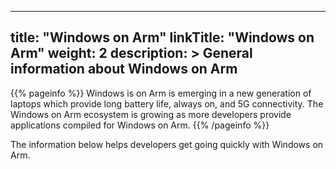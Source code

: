 
---
title: "Windows on Arm" 
linkTitle: "Windows on Arm"
weight: 2
description: >
    General information about Windows on Arm
---

{{% pageinfo %}}
Windows is on Arm is emerging in a new generation of laptops which provide long battery life, always on, and 5G connectivity. The Windows on Arm ecosystem is growing as more developers provide applications compiled for Windows on Arm.
{{% /pageinfo %}}

The information below helps developers get going quickly with Windows on Arm.

